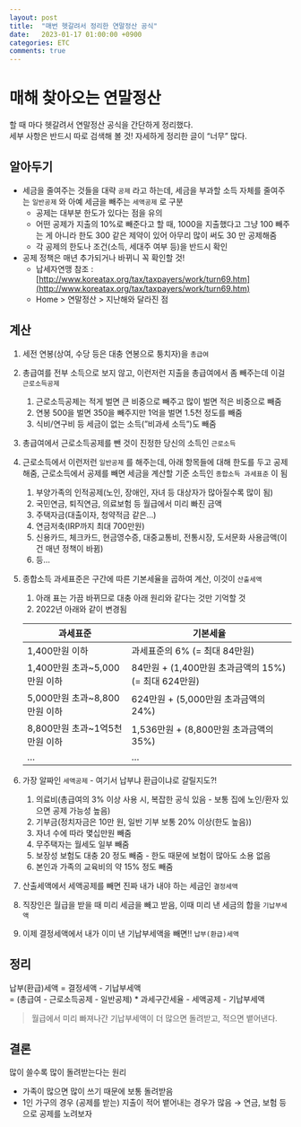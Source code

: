 ```yaml
---
layout: post
title:  "매번 헷갈려서 정리한 연말정산 공식"
date:   2023-01-17 01:00:00 +0900
categories: ETC
comments: true
---
```


# 매해 찾아오는 연말정산

할 때 마다 헷갈려서 연말정산 공식을 간단하게 정리했다.  
세부 사항은 반드시 따로 검색해 볼 것! 자세하게 정리한 글이 “너무” 많다.

## 알아두기

- 세금을 줄여주는 것들을 대략 `공제` 라고 하는데, 세금을 부과할 소득 자체를 줄여주는 `일반공제` 와 아예 세금을 빼주는 `세액공제` 로 구분
    - 공제는 대부분 한도가 있다는 점을 유의
    - 어떤 공제가 지출의 10%로 빼준다고 할 때, 1000을 지출했다고 그냥 100 빼주는 게 아니라 한도 300 같은 제약이 있어 아무리 많이 써도 30 만 공제해줌
    - 각 공제의 한도나 조건(소득, 세대주 여부 등)을 반드시 확인
- 공제 정책은 매년 추가되거나 바뀌니 꼭 확인할 것!
    - 납세자연맹 참조 : [http://www.koreatax.org/tax/taxpayers/work/turn69.htm](http://www.koreatax.org/tax/taxpayers/work/turn69.htm)
    - Home > 연말정산 > 지난해와 달라진 점

## 계산

1. 세전 연봉(상여, 수당 등은 대충 연봉으로 퉁치자)을 `총급여`
2. 총급여를 전부 소득으로 보지 않고, 이런저런 지출을 총급여에서 좀 빼주는데 이걸 `근로소득공제`
    1. 근로소득공제는 적게 벌면 큰 비중으로 빼주고 많이 벌면 적은 비중으로 빼줌
    2. 연봉 500을 벌면 350을 빼주지만 1억을 벌면 1.5천 정도를 빼줌
    3. 식비/연구비 등 세금이 없는 소득(”비과세 소득”)도 빼줌
3. 총급여에서 근로소득공제를 뺀 것이 진정한 당신의 소득인 `근로소득` 
4. 근로소득에서 이런저런 `일반공제` 를 해주는데, 아래 항목들에 대해 한도를 두고 공제해줌, 근로소득에서 공제를 빼면 세금을 계산할 기준 소득인 `종합소득 과세표준` 이 됨
    1. 부양가족의 인적공제(노인, 장애인, 자녀 등 대상자가 많아질수록 많이 됨)
    2. 국민연금, 퇴직연금, 의료보험 등 월급에서 미리 빠진 금액
    3. 주택자금(대출이자, 청약적금 같은…)
    4. 연금저축(IRP까지 최대 700만원)
    5. 신용카드, 체크카드, 현금영수증, 대중교통비, 전통시장, 도서문화 사용금액(이건 매년 정책이 바뀜)
    6. 등…
5. 종합소득 과세표준은 구간에 따른 기본세율을 곱하여 계산, 이것이 `산출세액`
    1. 아래 표는 가끔 바뀌므로 대충 아래 원리와 같다는 것만 기억할 것
    2. 2022년 아래와 같이 변경됨
    
    | 과세표준 | 기본세율 |
    | --- | --- |
    | 1,400만원 이하 | 과세표준의 6% (= 최대 84만원) |
    | 1,400만원 초과~5,000만원 이하 | 84만원 + (1,400만원 초과금액의 15%)  (= 최대 624만원) |
    | 5,000만원 초과~8,800만원 이하 | 624만원 + (5,000만원 초과금액의 24%) |
    | 8,800만원 초과~1억5천만원 이하 | 1,536만원 + (8,800만원 초과금액의 35%) |
    | …  | … |
6. 가장 알짜인 `세액공제` - 여기서 납부냐 환급이냐로 갈릴지도?!
    1. 의료비(총급여의 3% 이상 사용 시, 복잡한 공식 있음 - 보통 집에 노인/환자 있으면 공제 가능성 높음)
    2. 기부금(정치자금은 10만 원, 일반 기부 보통 20% 이상(한도 높음))
    3. 자녀 수에 따라 몇십만원 빼줌
    4. 무주택자는 월세도 일부 빼줌
    5. 보장성 보험도 대충 20 정도 빼줌 - 한도 때문에 보험이 많아도 소용 없음
    6. 본인과 가족의 교육비의 약 15% 정도 빼줌
7. 산출세액에서 세액공제를 빼면 진짜 내가 내야 하는 세금인 `결정세액`
8. 직장인은 월급을 받을 때 미리 세금을 빼고 받음, 이때 미리 낸 세금의 합을 `기납부세액`
9. 이제 결정세액에서 내가 이미 낸 기납부세액을 빼면!! `납부(환급)세액`

## 정리

납부(환급)세액 = 결정세액 - 기납부세액  
          = (총급여 - 근로소득공제 - 일반공제) * 과세구간세율 - 세액공제 - 기납부세액


> 월급에서 미리 빠져나간 기납부세액이 더 많으면 돌려받고, 적으면 뱉어낸다.


## 결론

많이 쓸수록 많이 돌려받는다는 원리

- 가족이 많으면 많이 쓰기 때문에 보통 돌려받음
- 1인 가구의 경우 (공제를 받는) 지출이 적어 뱉어내는 경우가 많음 → 연금, 보험 등으로 공제를 노려보자